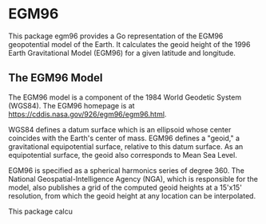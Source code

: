 # EGM96

This package egm96 provides a Go representation of the EGM96 geopotential model of the Earth.
It calculates the geoid height of the 1996 Earth Gravitational Model (EGM96) for a given latitude and longitude.

## The EGM96 Model
The EGM96 model is a component of the 1984 World Geodetic System (WGS84).
The EGM96 homepage is at https://cddis.nasa.gov/926/egm96/egm96.html.

WGS84 defines a datum surface which is an ellipsoid whose center coincides with the Earth's center of mass.
EGM96 defines a "geoid," a gravitational equipotential surface, relative to this datum surface.
As an equipotential surface, the geoid also corresponds to Mean Sea Level.

EGM96 is specified as a spherical harmonics series of degree 360.
The National Geospatial-Intelligence Agency (NGA), which is responsible for the model,
also publishes a grid of the computed geoid heights at a 15'x15' resolution, from which
the geoid height at any location can be interpolated.

This package calcu